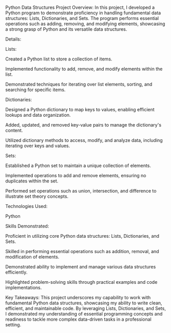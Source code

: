 Python Data Structures Project
Overview: In this project, I developed a Python program to demonstrate proficiency in handling fundamental data structures: Lists, Dictionaries, and Sets. The program performs essential operations such as adding, removing, and modifying elements, showcasing a strong grasp of Python and its versatile data structures.

Details:

Lists:

Created a Python list to store a collection of items.

Implemented functionality to add, remove, and modify elements within the list.

Demonstrated techniques for iterating over list elements, sorting, and searching for specific items.

Dictionaries:

Designed a Python dictionary to map keys to values, enabling efficient lookups and data organization.

Added, updated, and removed key-value pairs to manage the dictionary's content.

Utilized dictionary methods to access, modify, and analyze data, including iterating over keys and values.

Sets:

Established a Python set to maintain a unique collection of elements.

Implemented operations to add and remove elements, ensuring no duplicates within the set.

Performed set operations such as union, intersection, and difference to illustrate set theory concepts.

Technologies Used:

Python

Skills Demonstrated:

Proficient in utilizing core Python data structures: Lists, Dictionaries, and Sets.

Skilled in performing essential operations such as addition, removal, and modification of elements.

Demonstrated ability to implement and manage various data structures efficiently.

Highlighted problem-solving skills through practical examples and code implementations.

Key Takeaways: This project underscores my capability to work with fundamental Python data structures, showcasing my ability to write clean, efficient, and maintainable code. By leveraging Lists, Dictionaries, and Sets, I demonstrated my understanding of essential programming concepts and readiness to tackle more complex data-driven tasks in a professional setting.
